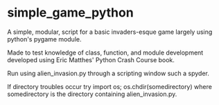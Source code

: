 # simple_game_python
A simple, modular, script for a basic invaders-esque game largely using python's pygame module.

Made to test knowledge of class, function, and module development developed using Eric Matthes' Python Crash Course book.

Run using alien_invasion.py through a scripting window such a spyder.

If directory troubles occur try import os; os.chdir(somedirectory) where somedirectory is the directory containing alien_invasion.py.
